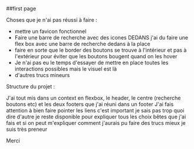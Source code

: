 ##first page

Choses que je n'ai pas réussi à faire :
- mettre un favicon fonctionnel
- Faire une barre de recherche avec des icones DEDANS j'ai du faire une flex box avec une barre de recherche dedans à la place
- faire en sorte que le border des boutons se trouve à l'intérieur et pas à l'extérieur pour éviter que les boutons bougent quand on les hover
- Je n'ai pas eu le temps d'essayer de mettre en place toutes les interactions possibles mais le visuel est là
- d'autres trucs mineurs


Structure du projet :

J'ai tout mis dans un context en flexbox, le header, le centre (recherche boutons etc) et les deux footers que j'ai réuni dans un footer 
J'ai fais attention à bien faire pointer les liens c'est important
je sais pas trop quoi dire d'autre je reste disponible pour expliquer tous les choix bêtes que j'ai fais et si on peut m'expliquer comment j'aurais pu faire des trucs mieux je suis très preneur

Merci

